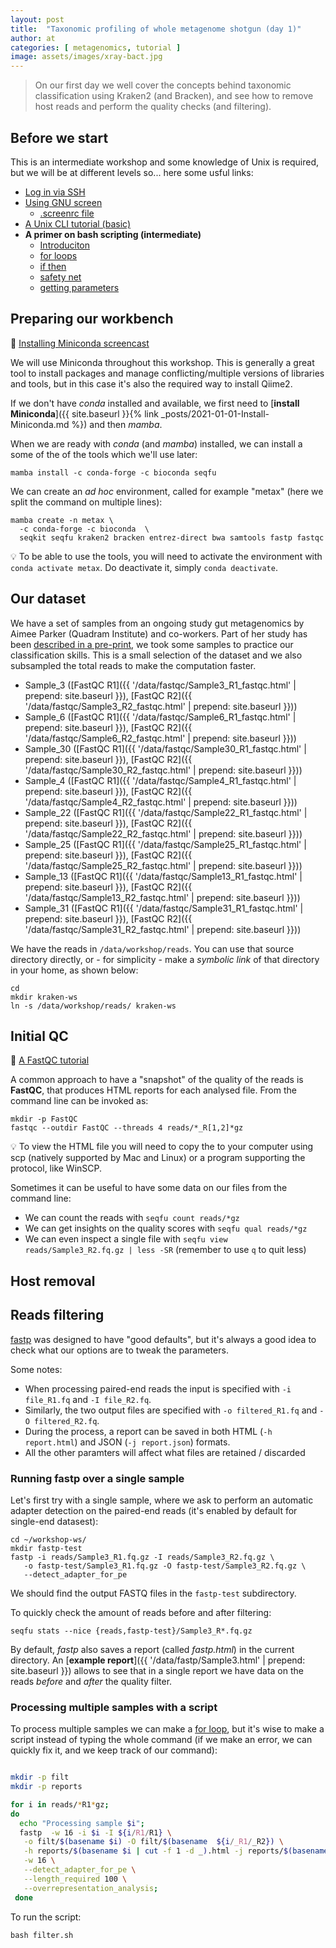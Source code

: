```yaml
---
layout: post
title:  "Taxonomic profiling of whole metagenome shotgun (day 1)"
author: at
categories: [ metagenomics, tutorial ]
image: assets/images/xray-bact.jpg
---
```


> On our first day we well cover the concepts behind taxonomic classification using Kraken2 (and Bracken), and see how to remove host reads and perform the quality checks (and filtering).


## Before we start

This is an intermediate workshop and some knowledge of Unix is required, but
we will be at different levels so... here some usful links:

* [Log in via SSH](https://github.com/telatin/learn_bash/wiki/Connect-via-SSH)
* [Using GNU screen](https://github.com/telatin/learn_bash/wiki/Using-%22screen%22)
    * [.screenrc file](https://gist.github.com/telatin/66fab72e9bf0dda9984cad8d97c6174b)
* [A Unix CLI tutorial (basic)](http://www.ee.surrey.ac.uk/Teaching/Unix/unix1.html)
* **A primer on bash scripting (intermediate)**
  * [Introduciton](https://telatin.github.io/articles/01-bash.html)
  * [for loops](https://telatin.github.io/articles/02-bash.html)
  * [if then](https://telatin.github.io/articles/03-bash.html)
  * [safety net](https://telatin.github.io/articles/04-bash.html)
  * [getting parameters](https://telatin.github.io/articles/05-bash.html)

## Preparing our workbench

:movie_camera: [Installing Miniconda screencast](https://www.youtube.com/watch?v=28PzHzGLtHk&t=2s)

We will use Miniconda throughout this workshop. This is generally a great tool
to install packages and manage conflicting/multiple versions of libraries and 
tools, but in this case it's also the required way to install Qiime2.

If we don't have _conda_ installed and available, 
we first need to
[**install Miniconda**]({{ site.baseurl }}{% link _posts/2021-01-01-Install-Miniconda.md %})
and then _mamba_.

When we are ready with _conda_ (and _mamba_) installed, we can install a some of the 
of the tools which we'll use later:
 
```
mamba install -c conda-forge -c bioconda seqfu
```

We can create an _ad hoc_ environment, called for example "metax" (here we split the command on multiple lines):
```
mamba create -n metax \
  -c conda-forge -c bioconda  \
  seqkit seqfu kraken2 bracken entrez-direct bwa samtools fastp fastqc
```

:bulb: To be able to use the tools, you will need to activate the environment with `conda activate metax`. Do deactivate
it, simply `conda deactivate`.

## Our dataset

We have a set of samples from an ongoing study gut metagenomics by 
Aimee Parker (Quadram Institute) and co-workers. Part of her study
has been [described in a pre-print](https://papers.ssrn.com/sol3/papers.cfm?abstract_id=3811833), 
we took some samples to practice our classification skills. This is a small selection of the dataset
and we also subsampled the total reads to make the computation faster.

 * Sample\_3 ([FastQC R1]({{ '/data/fastqc/Sample3_R1_fastqc.html' | prepend: site.baseurl }}), [FastQC R2]({{ '/data/fastqc/Sample3_R2_fastqc.html' | prepend: site.baseurl }}))
 * Sample\_6 ([FastQC R1]({{ '/data/fastqc/Sample6_R1_fastqc.html' | prepend: site.baseurl }}), [FastQC R2]({{ '/data/fastqc/Sample6_R2_fastqc.html' | prepend: site.baseurl }}))
 * Sample\_30 ([FastQC R1]({{ '/data/fastqc/Sample30_R1_fastqc.html' | prepend: site.baseurl }}), [FastQC R2]({{ '/data/fastqc/Sample30_R2_fastqc.html' | prepend: site.baseurl }}))
 * Sample\_4 ([FastQC R1]({{ '/data/fastqc/Sample4_R1_fastqc.html' | prepend: site.baseurl }}), [FastQC R2]({{ '/data/fastqc/Sample4_R2_fastqc.html' | prepend: site.baseurl }}))
 * Sample\_22 ([FastQC R1]({{ '/data/fastqc/Sample22_R1_fastqc.html' | prepend: site.baseurl }}), [FastQC R2]({{ '/data/fastqc/Sample22_R2_fastqc.html' | prepend: site.baseurl }}))
 * Sample\_25 ([FastQC R1]({{ '/data/fastqc/Sample25_R1_fastqc.html' | prepend: site.baseurl }}), [FastQC R2]({{ '/data/fastqc/Sample25_R2_fastqc.html' | prepend: site.baseurl }}))
 * Sample\_13 ([FastQC R1]({{ '/data/fastqc/Sample13_R1_fastqc.html' | prepend: site.baseurl }}), [FastQC R2]({{ '/data/fastqc/Sample13_R2_fastqc.html' | prepend: site.baseurl }}))
 * Sample\_31 ([FastQC R1]({{ '/data/fastqc/Sample31_R1_fastqc.html' | prepend: site.baseurl }}), [FastQC R2]({{ '/data/fastqc/Sample31_R2_fastqc.html' | prepend: site.baseurl }}))

We have the reads in `/data/workshop/reads`. You can use that source directory directly, or - for simplicity - make
a _symbolic link_ of that directory in your home, as shown below:

```
cd
mkdir kraken-ws
ln -s /data/workshop/reads/ kraken-ws
```

## Initial QC

:movie_camera: [A FastQC tutorial](https://www.youtube.com/watch?v=lUk5Ju3vCDM)

A common approach to have a "snapshot" of the quality of the reads is **FastQC**,
that produces HTML reports for each analysed file. From the command line can 
be invoked as:
```
mkdir -p FastQC
fastqc --outdir FastQC --threads 4 reads/*_R[1,2]*gz 
```

:bulb: To view the HTML file you will need to copy the to your computer using scp (natively
supported by Mac and Linux) or a program supporting the protocol, like WinSCP.

Sometimes it can be useful to have some data on our files from the command line:

 * We can count the reads with `seqfu count reads/*gz`
 * We can get insights on the quality scores with `seqfu qual reads/*gz`
 * We can even inspect a single file with `seqfu view reads/Sample3_R2.fq.gz | less -SR` (remember to use `q` to quit less)

## Host removal

## Reads filtering


[fastp](https://github.com/OpenGene/fastp#readme) was designed
to have "good defaults", but it's always a good idea to check
what our options are to tweak the parameters.

Some notes:
 * When processing paired-end reads the input is specified with `-i file_R1.fq` and `-I file_R2.fq`.
 * Similarly, the two output files are specified with `-o filtered_R1.fq` and `-O filtered_R2.fq`.
 * During the process, a report can be saved in both HTML (`-h report.html`) and JSON (`-j report.json`) formats.
 * All the other paramters will affect what files are retained / discarded


### Running fastp over a single sample

Let's first try with a single sample, where we ask to perform an automatic adapter detection on the paired-end
reads (it's enabled by default for single-end datasest):
```
cd ~/workshop-ws/
mkdir fastp-test
fastp -i reads/Sample3_R1.fq.gz -I reads/Sample3_R2.fq.gz \
   -o fastp-test/Sample3_R1.fq.gz -O fastp-test/Sample3_R2.fq.gz \
   --detect_adapter_for_pe 
```

We should find the output FASTQ files in the `fastp-test` subdirectory.


To quickly check the amount of reads before and after filtering:
```
seqfu stats --nice {reads,fastp-test}/Sample3_R*.fq.gz
```


By default, _fastp_ also saves a report (called _fastp.html_) in the current
directory. An [**example report**]({{ '/data/fastp/Sample3.html' | prepend: site.baseurl }}) allows to see
that in a single report we have data on the reads _before_ and _after_ the quality filter.


### Processing multiple samples with a script

To process multiple samples we can make a [for loop](https://telatin.github.io/articles/02-bash.html), but it's wise
to make a script instead of typing the whole command (if we make an error, we can quickly fix it, and we keep track
of our command):


```bash

mkdir -p filt
mkdir -p reports

for i in reads/*R1*gz;
do
  echo "Processing sample $i";
  fastp  -w 16 -i $i -I ${i/R1/R1} \
   -o filt/$(basename $i) -O filt/$(basename  ${i/_R1/_R2}) \
   -h reports/$(basename $i | cut -f 1 -d _).html -j reports/$(basename $i | cut -f 1 -d _).json \
   -w 16 \
   --detect_adapter_for_pe \
   --length_required 100 \
   --overrepresentation_analysis;
 done
```

To run the script:
```
bash filter.sh
```
